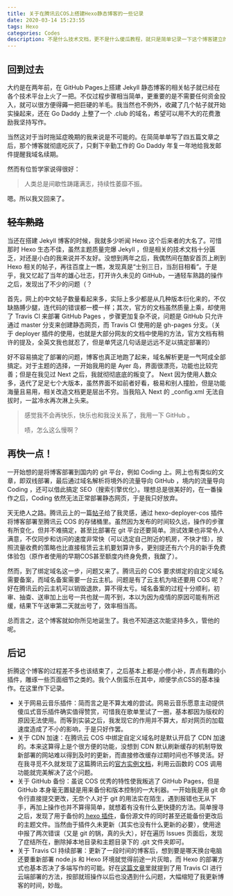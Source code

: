 ```yaml
---
title: 关于在腾讯云COS上搭建Hexo静态博客的一些记录
date: 2020-03-14 15:23:55
tags: Hexo
categories: Codes
description: 不是什么技术文档，更不是什么傻瓜教程，就只是简单记录一下这个博客建立的心路历程而已。
---
```


## 回到过去

大约是在两年前，在 GitHub Pages上搭建 Jekyll 静态博客的相关帖子就已经在各个技术平台上火了一把。不仅过程步骤相当简单，更重要的是不需要任何资金投入，就可以很方便得薅一把巨硬的羊毛。我当然也不例外，收藏了几个帖子就开始实操起来，还在 Go Daddy 上整了一个 .club 的域名，希望可以用不大的花费激励我坚持写作。

当然这对于当时拖延症晚期的我来说是不可能的。在简简单单写了四五篇文章之后，那个博客就彻底吃灰了，只剩下辛勤工作的 Go Daddy 年复一年地给我发邮件提醒我域名续期。

然而有位哲学家说得很好：

> 人类总是间歇性踌躇满志，持续性萎靡不振。

嗯。所以我又回来了。

## ~~轻车熟路~~

当还在搭建 Jekyll 博客的时候，我就多少听闻 Hexo 这个后来者的大名了。可惜那时 Hexo 生态不佳，虽然主题质量完爆 Jekyll ，但是相关的技术文档十分匮乏，对还是小白的我来说并不友好。没想到两年之后，我偶然间在酷安首页上刷到 Hexo 相关的帖子，再往百度上一瞧，发现真是“士别三日，当刮目相看”。于是乎，我又忆起了当年的雄心壮志，打开许久未见的 GitHub，一通轻车熟路的操作之后，发现出了不少的问题（？

首先，网上的中文帖子数量看起来多，实际上多少都是从几种版本衍化来的，不仅缺胳膊少腿，连代码的错误都一模一样；其次，官方的文档虽然质量上乘，却使用了 Travis CI 来部署 GitHub Pages ，步骤更加复杂不说，问题是 GitHub 只允许通过 master 分支来创建静态网页，而 Travis CI 使用的是 gh-pages 分支。（关于 deployer 插件的使用，也就是大部分网友的文档中使用的方法，官方文档有稍许的提及，全英文我也就忍了，但是单凭这几句话是远远不足以搞定部署的）

好不容易搞定了部署的问题，博客也真正地跑了起来，域名解析更是一气呵成全部搞定。对于主题的选择，一开始我用的是 Ayer 岛，界面很漂亮，功能也比较完善；但是在我见过 Next 之后，我就彻彻底底的叛变了。 Next 因为使用人数众多，迭代了足足七个大版本，虽然界面不如前者好看，极易和别人撞脸，但是功能海量且易用，相关改造文档更是层出不穷。当我陷入 Next 的 _config.xml 无法自拔时，一盆冷水再次淋上头来。

> 感觉我不会再快乐，快乐也和我没关系了，我用一下 GitHub 。
>
> 啧，怎么这么慢啊？

## 再快一点！

一开始想的是将博客部署到国内的 git 平台，例如 Coding 上。网上也有类似的文章，即双线部署，最后通过域名解析将境外的流量导向 GitHub ，境内的流量导向 Coding ，还可以借此搞定 SEO（搜索引擎优化）。理想总是很美好的，在一番操作之后，Coding 依然无法正常部署静态网页，于是我只好放弃。

天无绝人之路。腾讯云上的一篇[帖子](https://cloud.tencent.com/developer/article/1185253)给了我灵感，通过 hexo-deployer-cos 插件将博客部署至腾讯云 COS 的存储桶里。虽然因为发布的时间较久远，操作的步骤有所变化，但并不难搞定，甚至比部署在 git 平台还要简单。测试效果也非常令人满意，不仅同步和访问的速度非常快（可以选定自己附近的机房，不快才怪），按照流量收费的策略也比直接租赁云主机要划算许多，更别提还有六个月的新手免费体验包（原作者使用的早期COS甚至额度内终身免费，我酸了）。

然而，到了绑定域名这一步，问题又来了。腾讯云的 COS 要求绑定的自定义域名需要备案，而域名备案需要一台云主机。问题是有了云主机为啥还要用 COS 呢？好在腾讯云的云主机可以销毁退款，算不得太亏。域名备案的过程十分顺利，初审、抽查、送审加上出号一共也就一周不到，本以为因为疫情的原因可能有所迟缓，结果下午送审第二天就出号了，效率相当高。

总而言之，这个博客就如你所见地诞生了。我也不知道这次能坚持多久，管他的呢。

## 后记

折腾这个博客的过程差不多也该结束了，之后基本上都是小修小补，弄点有趣的小插件，雕琢一些页面细节之类的。我个人倒蛮乐在其中，顺便学点CSS的基本操作。在这里作下记录。

- 关于网易云音乐插件：简而言之是不算太难的尝试。网易云音乐愿意主动提供傻瓜式音乐插件确实值得赞赏，可惜我在歌单里试了一圈，基本都因为版权的原因无法使用。而等到实装之后，我发现它的作用并不算大，却对网页的加载速度造成了不小的影响，于是只好作罢。
- 关于 CDN 加速：在腾讯云 COS 中绑定自定义域名时是默认开启了 CDN 加速的。本来这算得上是个很方便的功能，没想到 CDN 默认刷新缓存的机制导致新部署的网站难以得到及时的更新，而直接修改缓存过期时间也不够灵活。好在我寻觅不久就发现了这篇腾讯云的[官方实例文档](https://cloud.tencent.com/document/product/436/30434)，利用云函数的 COS 调用功能就完美解决了这个问题。
- 关于 GitHub 备份：虽说 COS 优秀的特性使我叛逃了 GitHub Pages，但是 GitHub 本身毫无置疑是用来备份和版本控制的一大利器。一开始我是用 git 命令行直接提交更改，无奈个人对于 git 的用法实在陌生，遇到报错也无从下手，再加上操作也并不算得简单，就想着有没有什么更快捷的方法。简单搜寻之后，发现了用于备份的[ hexo 插件](https://github.com/coneycode/hexo-git-backup)，备份源文件的同时甚至还能备份更改后的主题文件。当然由于插件久未更新（其实也没有什么更新的必要），使用途中报了两次错误（又是 git 的锅，真的头大），好在遍历 Issues 页面后，发现了症结所在，删除掉本地目录和主题目录下的 .git 文件夹即可。
- 关于 Travis CI 持续部署：更新了一段时间的博客后，想到要是哪天换台电脑还要重新部署 node.js 和 Hexo 环境就觉得前途一片灰暗，而 Hexo 的部署方式也基本否决了多端写作的可能。好在[这篇文章](https://liyangzone.com/2020/01/16/deploy-hexo-blog-with-travis-ci/#toc-heading-6)里就提到了用 Travis CI 进行云端部署的方法，按部就班操作以后也没遇到什么问题，大幅缩短了我更新博客的时间，妙哉。
